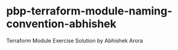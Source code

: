 # pbp-terraform-module-naming-convention-abhishek
Terraform Module Exercise Solution by Abhishek Arora
